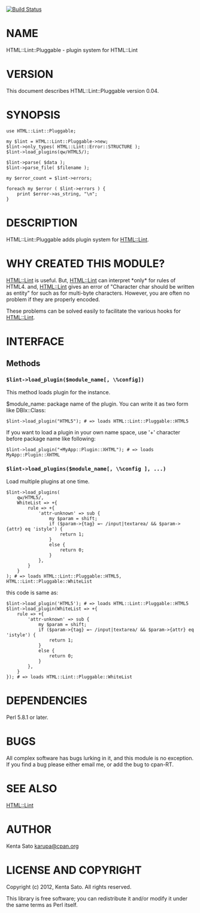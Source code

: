 [![Build Status](https://travis-ci.org/karupanerura/p5-HTML-Lint-Pluggable.svg?branch=master)](https://travis-ci.org/karupanerura/p5-HTML-Lint-Pluggable)
# NAME

HTML::Lint::Pluggable - plugin system for HTML::Lint

# VERSION

This document describes HTML::Lint::Pluggable version 0.04.

# SYNOPSIS

    use HTML::Lint::Pluggable;

    my $lint = HTML::Lint::Pluggable->new;
    $lint->only_types( HTML::Lint::Error::STRUCTURE );
    $lint->load_plugins(qw/HTML5/);

    $lint->parse( $data );
    $lint->parse_file( $filename );

    my $error_count = $lint->errors;

    foreach my $error ( $lint->errors ) {
        print $error->as_string, "\n";
    }

# DESCRIPTION

HTML::Lint::Pluggable adds plugin system for [HTML::Lint](https://metacpan.org/pod/HTML::Lint).

# WHY CREATED THIS MODULE?

[HTML::Lint](https://metacpan.org/pod/HTML::Lint) is useful. But, [HTML::Lint](https://metacpan.org/pod/HTML::Lint) can interpret \*only\* for rules of HTML4.
and, [HTML::Lint](https://metacpan.org/pod/HTML::Lint) gives an error of "Character char should be written as entity" for such as for multi-byte characters.
However, you are often no problem if they are properly encoded.

These problems can be solved easily to facilitate the various hooks for [HTML::Lint](https://metacpan.org/pod/HTML::Lint).

# INTERFACE

## Methods

### `$lint->load_plugin($module_name[, \%config])`

This method loads plugin for the instance.

$module\_name: package name of the plugin. You can write it as two form like DBIx::Class:

    $lint->load_plugin("HTML5"); # => loads HTML::Lint::Pluggable::HTML5

If you want to load a plugin in your own name space, use '+' character before package name like following:

    $lint->load_plugin("+MyApp::Plugin::XHTML"); # => loads MyApp::Plugin::XHTML

### `$lint->load_plugins($module_name[, \%config ], ...)`

Load multiple plugins at one time.

    $lint->load_plugins(
        qw/HTML5/,
        WhiteList => +{
            rule => +{
                'attr-unknown' => sub {
                    my $param = shift;
                    if ($param->{tag} =~ /input|textarea/ && $param->{attr} eq 'istyle') {
                        return 1;
                    }
                    else {
                        return 0;
                    }
                },
            }
        }
    ); # => loads HTML::Lint::Pluggable::HTML5, HTML::Lint::Pluggable::WhiteList

this code is same as:

    $lint->load_plugin('HTML5'); # => loads HTML::Lint::Pluggable::HTML5
    $lint->load_plugin(WhiteList => +{
        rule => +{
            'attr-unknown' => sub {
                my $param = shift;
                if ($param->{tag} =~ /input|textarea/ && $param->{attr} eq 'istyle') {
                    return 1;
                }
                else {
                    return 0;
                }
            },
        }
    }); # => loads HTML::Lint::Pluggable::WhiteList

# DEPENDENCIES

Perl 5.8.1 or later.

# BUGS

All complex software has bugs lurking in it, and this module is no
exception. If you find a bug please either email me, or add the bug
to cpan-RT.

# SEE ALSO

[HTML::Lint](https://metacpan.org/pod/HTML::Lint)

# AUTHOR

Kenta Sato <karupa@cpan.org>

# LICENSE AND COPYRIGHT

Copyright (c) 2012, Kenta Sato. All rights reserved.

This library is free software; you can redistribute it and/or modify
it under the same terms as Perl itself.
